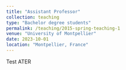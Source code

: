 ```yaml
---
title: "Assistant Professor"
collection: teaching
type: "Bachelor degree students"
permalink: /teaching/2015-spring-teaching-1
venue: "University of Montpellier"
date: 2023-10-01
location: "Montpellier, France"
---
```


Test ATER